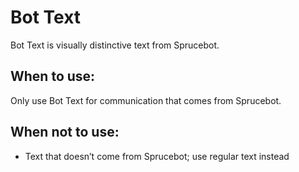 # Bot Text

Bot Text is visually distinctive text from Sprucebot.

## When to use:

Only use Bot Text for communication that comes from Sprucebot.

## When not to use:

- Text that doesn’t come from Sprucebot; use regular text instead
